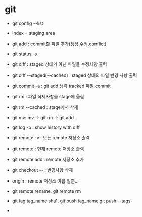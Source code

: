 # git
- git config --list
- index = staging area
- git add : commit할 파일 추가(생성,수정,conflict)
- git status -s
- git diff : staged 상태가 아닌 파일들 수정사항 출력
- git diff --staged(--cached) : staged 상태의 파일 변경 사항 출력
- git commit -a : git add 생략 tracked 파일 commit
- git rm : 파일 삭제사항을 stage에 올림
- git rm --cached : stage에서 삭제
- git mv: mv -> git rm -> git add
- git log -p : show history with diff
- git remote -v : 모든 remote 저장소 출력
- git remote : 현재 remote 저장소 출력
- git remote add :  remote 저장소 추가
- git checkout -- : 변경사항 삭제
- origin : remote 저장소 이름 일뿐... 
- git remote rename, git remote rm
- git tag tag_name sha1, git push tag_name git push --tags

- 
